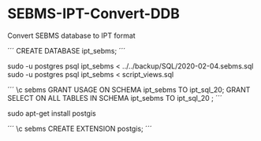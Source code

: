 # SEBMS-IPT-Convert-DDB
Convert SEBMS database to IPT format

´´´
CREATE DATABASE ipt_sebms;
´´´

sudo -u postgres psql ipt_sebms < ../../backup/SQL/2020-02-04.sebms.sql
sudo -u postgres psql ipt_sebms < script_views.sql


´´´
\c sebms
GRANT USAGE ON SCHEMA ipt_sebms TO ipt_sql_20;
GRANT SELECT ON ALL TABLES IN SCHEMA ipt_sebms TO ipt_sql_20 ;
´´´




sudo apt-get install postgis

´´´
\c sebms
CREATE EXTENSION postgis;
´´´
